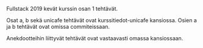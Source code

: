 Fullstack 2019 kevät kurssin osan 1 tehtävät.

Osat a, b sekä unicafe tehtävät ovat kurssitiedot-unicafe kansiossa. Osien a ja b tehtävät ovat omissa commiteissaan.

Anekdootteihin liittyvät tehtävät ovat vastaavasti omassa kansiossaan.
